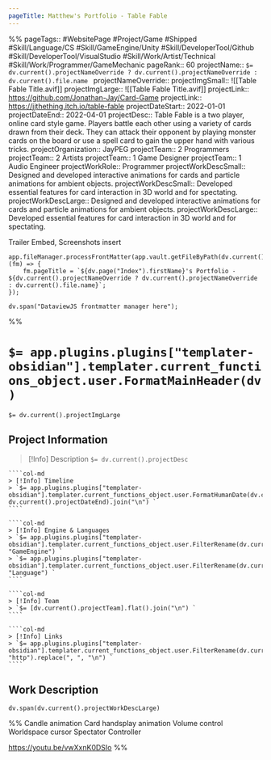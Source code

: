 ```yaml
---
pageTitle: Matthew's Portfolio - Table Fable
---
```

%%
pageTags:: #WebsitePage #Project/Game #Shipped #Skill/Language/CS #Skill/GameEngine/Unity #Skill/DeveloperTool/Github #Skill/DeveloperTool/VisualStudio #Skill/Work/Artist/Technical #Skill/Work/Programmer/GameMechanic 
pageRank:: 60
projectName:: `$= dv.current().projectNameOverride ? dv.current().projectNameOverride : dv.current().file.name `
projectNameOverride:: 
projectImgSmall:: ![[Table Fable Title.avif]]
projectImgLarge:: ![[Table Fable Title.avif]]
projectLink:: https://github.com/Jonathan-Jay/Card-Game
projectLink:: https://jjthething.itch.io/table-fable
projectDateStart:: 2022-01-01
projectDateEnd:: 2022-04-01
projectDesc:: Table Fable is a two player, online card style game. Players battle each other using a variety of cards drawn from their deck. They can attack their opponent by playing monster cards on the board or use a spell card to gain the upper hand with various tricks.
projectOrganization:: JayPEG
projectTeam:: 2 Programmers
projectTeam:: 2 Artists
projectTeam:: 1 Game Designer
projectTeam:: 1 Audio Engineer
projectWorkRole:: Programmer
projectWorkDescSmall:: Designed and developed interactive animations for cards and particle animations for ambient objects.
projectWorkDescSmall:: Developed essential features for card interaction in 3D world and for spectating.
projectWorkDescLarge:: Designed and developed interactive animations for cards and particle animations for ambient objects.
projectWorkDescLarge:: Developed essential features for card interaction in 3D world and for spectating.

Trailer Embed, Screenshots insert

```dataviewjs
app.fileManager.processFrontMatter(app.vault.getFileByPath(dv.current().file.path), (fm) => {
	fm.pageTitle = `${dv.page("Index").firstName}'s Portfolio - ${dv.current().projectNameOverride ? dv.current().projectNameOverride : dv.current().file.name}`;
});

dv.span("DataviewJS frontmatter manager here");
```
%%
# `$= app.plugins.plugins["templater-obsidian"].templater.current_functions_object.user.FormatMainHeader(dv) `
`$= dv.current().projectImgLarge `
## Project Information

> [!Info] Description
> `$= dv.current().projectDesc `

`````col
````col-md
> [!Info] Timeline
> `$= app.plugins.plugins["templater-obsidian"].templater.current_functions_object.user.FormatHumanDate(dv.current().projectDateStart, dv.current().projectDateEnd).join("\n") `
````

````col-md
> [!Info] Engine & Languages
> `$= app.plugins.plugins["templater-obsidian"].templater.current_functions_object.user.FilterRename(dv.current().file.etags, "GameEngine") `
> `$= app.plugins.plugins["templater-obsidian"].templater.current_functions_object.user.FilterRename(dv.current().file.etags, "Language") `
````

````col-md
> [!Info] Team
> `$= [dv.current().projectTeam].flat().join("\n") `
````

````col-md
> [!Info] Links
> `$= app.plugins.plugins["templater-obsidian"].templater.current_functions_object.user.FilterRename(dv.current().projectLink, "http").replace(", ", "\n") `
````
`````

## Work Description
```dataviewjs
dv.span(dv.current().projectWorkDescLarge)
```


%%
Candle animation
Card handsplay animation
Volume control
Worldspace cursor
Spectator Controller

https://youtu.be/vwXxnK0DSIo
%%